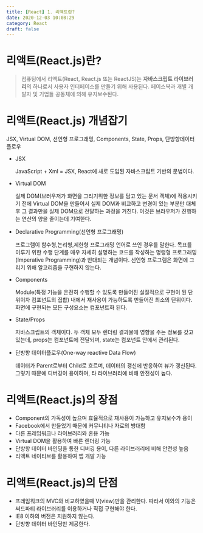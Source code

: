 ```yaml
---
title: [React] 1. 리액트란?
date: 2020-12-03 10:08:29
category: React
draft: false
---
```


# 리액트(React.js)란?

> 컴퓨팅에서 리액트(React, React.js 또는 ReactJS)는 **자바스크립트 라이브러리**의 하나로서 사용자 인터페이스를 만들기 위해 사용된다. 페이스북과 개별 개발자 및 기업들 공동체에 의해 유지보수된다.

# 리액트(React.js) 개념잡기

JSX, Virtual DOM, 선언형 프로그래밍, Components, State, Props, 단방향데이터플로우

- JSX

  JavaScript + Xml = JSX, React에 새로 도입된 자바스크립트 기반의 문법이다.

- Virtual DOM

  실제 DOM(브러우저가 화면을 그리기위한 정보를 담고 있는 문서 객체)에 적용시키기 전에 Virtual DOM을 만들어서 실제 DOM과 비교하고 변경이 있는 부분만 대체후 그 결과만을 실제 DOM으로 전달하는 과정을 거친다. 이것은 브라우저가 진행하는 연산의 양을 줄이는데 기여한다.

- Declarative Programming(선언형 프로그래밍)

  프로그램이 함수형,논리형,제한형 프로그래밍 언어로 쓰인 경우를 말한다. 목표를 이루기 위한 수행 단계를 매우 자세히 설명하는 코드를 작성하는 명령형 프로그래밍(Imperative Programming)과 반대되는 개념이다. 선언형 프로그램은 화면에 그리기 위해 알고리즘을 구현하지 않는다.

- Components

  Module(특정 기능을 온전히 수행할 수 있도록 만들어진 실질적으로 구현이 된 단위이자 컴포넌트의 집합) 내에서 재사용이 가능하도록 만들어진 최소의 단위이다. 화면에 구현되는 모든 구성요소는 컴포넌트화 된다.

- State/Props

  자바스크립트의 객체이다. 두 객체 모두 렌더링 결과물에 영향을 주는 정보를 갖고 있는데, props는 컴포넌트에 전달되며, state는 컴포넌트 안에서 관리된다.

- 단방향 데이터플로우(One-way reactive Data Flow)

  데이터가 Parent로부터 Child로 흐르며, 데이터의 갱신에 반응하여 뷰가 갱신된다. 그렇기 때문에 디버깅이 용이하며, 타 라이브러리에 비해 안전성이 높다.

# 리액트(React.js)의 장점

- Component의 가독성이 높으며 효율적으로 재사용이 가능하고 유지보수가 용이
- Facebook에서 만들었기 때문에 커뮤니티나 자료의 방대함
- 다른 프레임워크나 라이브러리와 혼용 가능
- Virtual DOM을 활용하여 빠른 렌더링 가능
- 단방향 데이터 바인딩을 통한 디버깅 용이, 다른 라이브러리에 비해 안전성 높음
- 리액트 네이티브를 활용하여 앱 개발 가능

# 리액트(React.js)의 단점

- 프레임워크의 MVC와 비교하였을때 V(view)만을 관리한다. 따라서 이와의 기능은 써드파티 라이브러리를 이용하거나 직접 구현해야 한다.
- IE8 이하의 버전은 지원하지 않는다.
- 단방향 데이터 바인딩만 제공한다.
